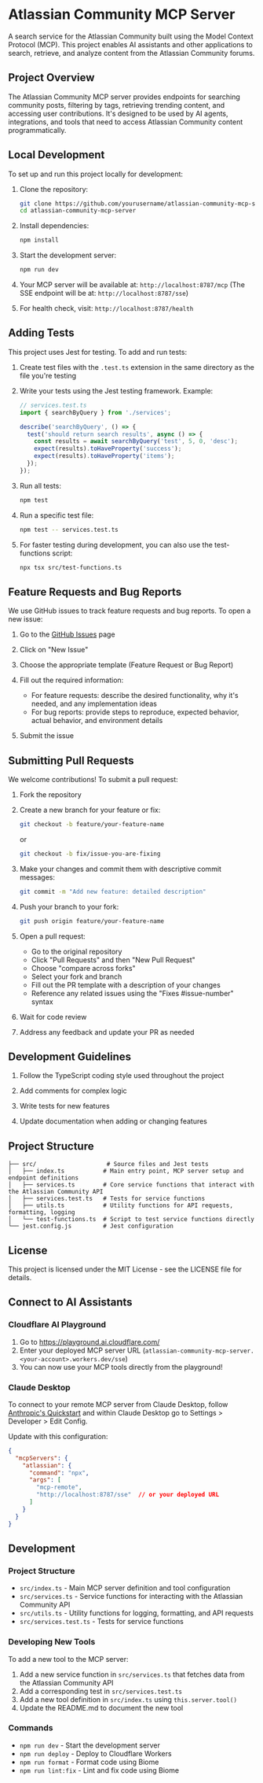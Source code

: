 # Atlassian Community MCP Server

A search service for the Atlassian Community built using the Model Context Protocol (MCP). This project enables AI assistants and other applications to search, retrieve, and analyze content from the Atlassian Community forums.

## Project Overview

The Atlassian Community MCP server provides endpoints for searching community posts, filtering by tags, retrieving trending content, and accessing user contributions. It's designed to be used by AI agents, integrations, and tools that need to access Atlassian Community content programmatically.

## Local Development

To set up and run this project locally for development:

1. Clone the repository:
   ```bash
   git clone https://github.com/yourusername/atlassian-community-mcp-server.git
   cd atlassian-community-mcp-server
   ```

2. Install dependencies:
   ```bash
   npm install
   ```

3. Start the development server:
   ```bash
   npm run dev
   ```

4. Your MCP server will be available at: `http://localhost:8787/mcp`
   (The SSE endpoint will be at: `http://localhost:8787/sse`)

5. For health check, visit: `http://localhost:8787/health`

## Adding Tests

This project uses Jest for testing. To add and run tests:

1. Create test files with the `.test.ts` extension in the same directory as the file you're testing

2. Write your tests using the Jest testing framework. Example:
   ```typescript
   // services.test.ts
   import { searchByQuery } from './services';
   
   describe('searchByQuery', () => {
     test('should return search results', async () => {
       const results = await searchByQuery('test', 5, 0, 'desc');
       expect(results).toHaveProperty('success');
       expect(results).toHaveProperty('items');
     });
   });
   ```

3. Run all tests:
   ```bash
   npm test
   ```

4. Run a specific test file:
   ```bash
   npm test -- services.test.ts
   ```

5. For faster testing during development, you can also use the test-functions script:
   ```bash
   npx tsx src/test-functions.ts
   ```

## Feature Requests and Bug Reports

We use GitHub issues to track feature requests and bug reports. To open a new issue:

1. Go to the [GitHub Issues](https://github.com/yourusername/atlassian-community-mcp-server/issues) page

2. Click on "New Issue"

3. Choose the appropriate template (Feature Request or Bug Report)

4. Fill out the required information:
   - For feature requests: describe the desired functionality, why it's needed, and any implementation ideas
   - For bug reports: provide steps to reproduce, expected behavior, actual behavior, and environment details

5. Submit the issue

## Submitting Pull Requests

We welcome contributions! To submit a pull request:

1. Fork the repository

2. Create a new branch for your feature or fix:
   ```bash
   git checkout -b feature/your-feature-name
   ```
   or
   ```bash
   git checkout -b fix/issue-you-are-fixing
   ```

3. Make your changes and commit them with descriptive commit messages:
   ```bash
   git commit -m "Add new feature: detailed description"
   ```

4. Push your branch to your fork:
   ```bash
   git push origin feature/your-feature-name
   ```

5. Open a pull request:
   - Go to the original repository
   - Click "Pull Requests" and then "New Pull Request"
   - Choose "compare across forks"
   - Select your fork and branch
   - Fill out the PR template with a description of your changes
   - Reference any related issues using the "Fixes #issue-number" syntax

6. Wait for code review

7. Address any feedback and update your PR as needed

## Development Guidelines

1. Follow the TypeScript coding style used throughout the project

2. Add comments for complex logic

3. Write tests for new features

4. Update documentation when adding or changing features

## Project Structure

```
├── src/                    # Source files and Jest tests
│   ├── index.ts           # Main entry point, MCP server setup and endpoint definitions
│   ├── services.ts        # Core service functions that interact with the Atlassian Community API
│   ├── services.test.ts   # Tests for service functions
│   ├── utils.ts           # Utility functions for API requests, formatting, logging
│   └── test-functions.ts  # Script to test service functions directly
└── jest.config.js         # Jest configuration
```

## License

This project is licensed under the MIT License - see the LICENSE file for details.

<!-- Temporarily removed as getPopularTags is unavailable
For the `getPopularTags` tool, the response format is slightly different:

```json
{
  "success": true,
  "message": "Found X total tags. Showing Y most popular tags.",
  "tags": [
    {
      "name": "jira",
      "count": 1234
    }
  ],
  "tip": "Use these tags with the searchByTags tool to find relevant posts."
}
```
-->

## Connect to AI Assistants

### Cloudflare AI Playground

1. Go to https://playground.ai.cloudflare.com/
2. Enter your deployed MCP server URL (`atlassian-community-mcp-server.<your-account>.workers.dev/sse`)
3. You can now use your MCP tools directly from the playground!

### Claude Desktop

To connect to your remote MCP server from Claude Desktop, follow [Anthropic's Quickstart](https://modelcontextprotocol.io/quickstart/user) and within Claude Desktop go to Settings > Developer > Edit Config.

Update with this configuration:

```json
{
  "mcpServers": {
    "atlassian": {
      "command": "npx",
      "args": [
        "mcp-remote",
        "http://localhost:8787/sse"  // or your deployed URL
      ]
    }
  }
}
```

## Development

### Project Structure

- `src/index.ts` - Main MCP server definition and tool configuration
- `src/services.ts` - Service functions for interacting with the Atlassian Community API
- `src/utils.ts` - Utility functions for logging, formatting, and API requests
- `src/services.test.ts` - Tests for service functions

### Developing New Tools

To add a new tool to the MCP server:

1. Add a new service function in `src/services.ts` that fetches data from the Atlassian Community API
2. Add a corresponding test in `src/services.test.ts`
3. Add a new tool definition in `src/index.ts` using `this.server.tool()`
4. Update the README.md to document the new tool

### Commands

- `npm run dev` - Start the development server
- `npm run deploy` - Deploy to Cloudflare Workers
- `npm run format` - Format code using Biome
- `npm run lint:fix` - Lint and fix code using Biome